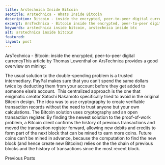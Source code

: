 ```yaml
---
title: Arstechnica Inside Bitcoin
seotitle: Arstechnica - Whats Inside Bitcoin
description: Bitcoin - inside the encrypted, peer-to-peer digital currency.
excerpt: ArsTechnica - Bitcoin inside the encrypted, peer-to-peer digital currency.
keywords: arstechnica inside bitcoin, arstechnica inside btc
alt: arstechnica inside bitcoin
featured: 
layout: post
---
```

ArsTechnica - Bitcoin: inside the encrypted, peer-to-peer digital currencyThis article by Thomas Lowenthal on ArsTechnica provides a good overview on mining:

The usual solution to the double-spending problem is a trusted intermediary. PayPal makes sure that you can’t spend the same dollars twice by deducting them from your account before they get added to someone else’s account. 
This centralized approach is the one that enigmatic creator Satoshi Nakamoto specifically tried to avoid in the original Bitcoin design. The idea was to use cryptography to create verifiable transaction records without the need to trust anyone but your own calculations.
The Bitcoin solution uses cryptography and an open transaction register.
By finding the newest solution to the proof-of-work problem, a Bitcoin client confirms the history of previous transactions and moved the transaction register forward, allowing new debits and credits to form part of the next block that can be mined to earn more coins. Future coins can’t be mined in advance, because the computation to find the new block (and hence create new Bitcoins) relies on the the chain of previous blocks and the history of transactions since the most recent block.

Previous Posts
